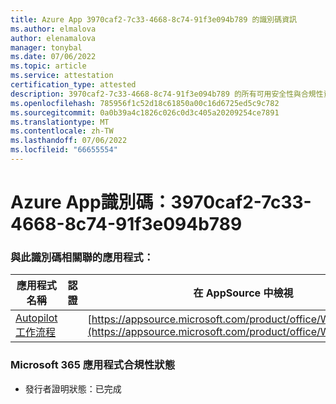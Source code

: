 ```yaml
---
title: Azure App 3970caf2-7c33-4668-8c74-91f3e094b789 的識別碼資訊
ms.author: elmalova
author: elenamalova
manager: tonybal
ms.date: 07/06/2022
ms.topic: article
ms.service: attestation
certification_type: attested
description: 3970caf2-7c33-4668-8c74-91f3e094b789 的所有可用安全性與合規性資訊。
ms.openlocfilehash: 785956f1c52d18c61850a00c16d6725ed5c9c782
ms.sourcegitcommit: 0a0b39a4c1826c026c0d3c405a20209254ce7891
ms.translationtype: MT
ms.contentlocale: zh-TW
ms.lasthandoff: 07/06/2022
ms.locfileid: "66655554"
---
```

# <a name="azure-app-id-3970caf2-7c33-4668-8c74-91f3e094b789"></a>Azure App識別碼：3970caf2-7c33-4668-8c74-91f3e094b789


### <a name="apps-associated-with-this-id"></a>與此識別碼相關聯的應用程式：
| **應用程式名稱** | **認證** | **在 AppSource 中檢視** |
|--------------|---------------|-----------------------|
| [Autopilot 工作流程](../forward/WA200003745.md) |  | [https://appsource.microsoft.com/product/office/WA200003745](https://appsource.microsoft.com/product/office/WA200003745) |

### <a name="microsoft-365-app-compliance-status"></a>Microsoft 365 應用程式合規性狀態
- 發行者證明狀態：已完成
